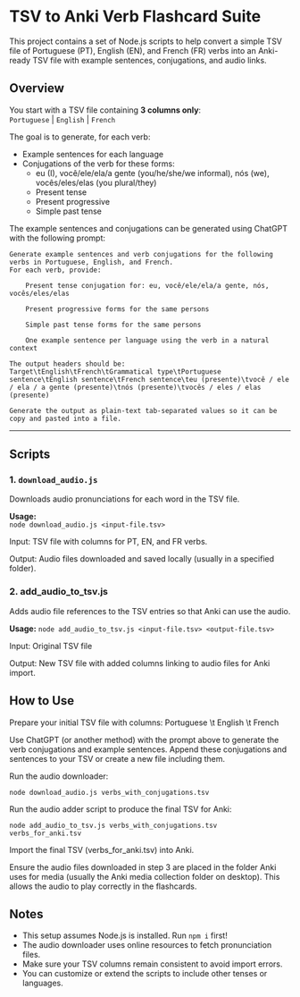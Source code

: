 # TSV to Anki Verb Flashcard Suite

This project contains a set of Node.js scripts to help convert a simple TSV file of Portuguese (PT), English (EN), and French (FR) verbs into an Anki-ready TSV file with example sentences, conjugations, and audio links.

## Overview

You start with a TSV file containing **3 columns only**:  
`Portuguese` | `English` | `French`

The goal is to generate, for each verb:  
- Example sentences for each language  
- Conjugations of the verb for these forms:  
  - eu (I), você/ele/ela/a gente (you/he/she/we informal), nós (we), vocês/eles/elas (you plural/they)  
  - Present tense  
  - Present progressive  
  - Simple past tense  

The example sentences and conjugations can be generated using ChatGPT with the following prompt:

```
Generate example sentences and verb conjugations for the following verbs in Portuguese, English, and French.
For each verb, provide:

    Present tense conjugation for: eu, você/ele/ela/a gente, nós, vocês/eles/elas

    Present progressive forms for the same persons

    Simple past tense forms for the same persons

    One example sentence per language using the verb in a natural context

The output headers should be:
Target\tEnglish\tFrench\tGrammatical type\tPortuguese sentence\tEnglish sentence\tFrench sentence\teu (presente)\tvocê / ele / ela / a gente (presente)\tnós (presente)\tvocês / eles / elas (presente)

Generate the output as plain-text tab-separated values so it can be copy and pasted into a file.

```

---

## Scripts

### 1. `download_audio.js`

Downloads audio pronunciations for each word in the TSV file.

**Usage:**  
`node download_audio.js <input-file.tsv>`

Input: TSV file with columns for PT, EN, and FR verbs.

Output: Audio files downloaded and saved locally (usually in a specified folder).

### 2. add_audio_to_tsv.js

Adds audio file references to the TSV entries so that Anki can use the audio.

**Usage:**
`node add_audio_to_tsv.js <input-file.tsv> <output-file.tsv>`

Input: Original TSV file

Output: New TSV file with added columns linking to audio files for Anki import.

## How to Use

Prepare your initial TSV file with columns:
Portuguese \t English \t French

Use ChatGPT (or another method) with the prompt above to generate the verb conjugations and example sentences. Append these conjugations and sentences to your TSV or create a new file including them.

Run the audio downloader:

`node download_audio.js verbs_with_conjugations.tsv`

Run the audio adder script to produce the final TSV for Anki:

`node add_audio_to_tsv.js verbs_with_conjugations.tsv verbs_for_anki.tsv`

Import the final TSV (verbs_for_anki.tsv) into Anki.

Ensure the audio files downloaded in step 3 are placed in the folder Anki uses for media (usually the Anki media collection folder on desktop). This allows the audio to play correctly in the flashcards.

## Notes

- This setup assumes Node.js is installed. Run `npm i` first!
- The audio downloader uses online resources to fetch pronunciation files.
- Make sure your TSV columns remain consistent to avoid import errors.
- You can customize or extend the scripts to include other tenses or languages.

